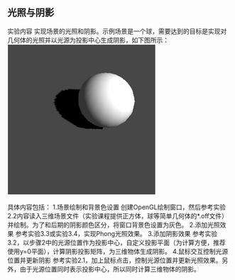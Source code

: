## 光照与阴影

实验内容
实现场景的光照和阴影。示例场景是一个球，需要达到的目标是实现对几何体的光照并以光源为投影中心生成阴影，如下图所示：
![](../display/Picture3.png)

具体内容包括：
1.场景绘制和背景色设置
创建OpenGL绘制窗口，然后参考实验2.2内容读入三维场景文件（实验课程提供正方体，球等简单几何体的*.off文件）并绘制。为了和后期的阴影颜色区分，将窗口背景色设置为灰色。
2.添加光照效果
参考实验3.3或实验3.4，实现Phong光照效果。
3.添加阴影效果
参考实验3.2，以步骤2中的光源位置作为投影中心，自定义投影平面（为计算方便，推荐使用y=0平面），计算阴影投影矩阵，为三维物体生成阴影。
4.鼠标交互控制光源位置并更新阴影
参考实验2.1，加上鼠标点击，控制光源位置并更新光照效果。另外，由于光源位置同时表示投影中心，所以同时计算三维物体的阴影。
